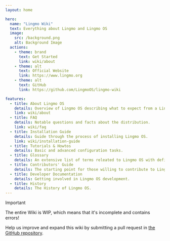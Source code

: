 ```yaml
---
layout: home

hero:
  name: "Lingmo Wiki"
  text: Everything about Lingmo and Lingmo OS
  image:
    src: /background.png
    alt: Background Image
  actions:
    - theme: brand
      text: Get Started
      link: wiki/about
    - theme: alt
      text: Official Website
      link: https://www.lingmo.org
    - theme: alt
      text: GitHub
      link: https://github.com/LingmoOS/lingmo-wiki

features:
  - title: About Lingmo OS
    details: Overview of Lingmo OS describing what to expect from a Lingmo OS system.
    link: wiki/about
  - title: FAQ
    details: Notable questions and facts about the distribution.
    link: wiki/faq
  - title: Installation Guide
    details: Guide through the process of installing Lingmo OS.
    link: wiki/installation-guide
  - title: Tutorials & Howtos
    details: Basic and advanced configuration tasks.
  - title: Glossary
    details: An extensive list of terms releated to Lingmo OS with definitions and explanations.
  - title: Contributors' Guide
    details: The starting point for those willing to contribute to Lingmo OS.
  - title: Developer Documentation
    details: Getting involved in Lingmo OS development.
  - title: History
    details: The History of Lingmo OS.
---
```

> [!IMPORTANT]
> The entire Wiki is WIP, which means that it's incomplete and contains errors!
>
> Help us improve and expand this wiki by submitting a pull request in [the GitHub repository](https://github.com/LingmoOS/lingmo-wiki).
